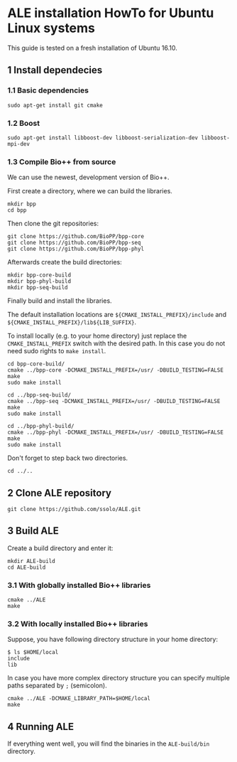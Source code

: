 # ALE installation HowTo for Ubuntu Linux systems

This guide is tested on a fresh installation of Ubuntu 16.10.

## 1 Install dependecies

### 1.1 Basic dependencies

```
sudo apt-get install git cmake
```

### 1.2 Boost
```
sudo apt-get install libboost-dev libboost-serialization-dev libboost-mpi-dev
```
### 1.3 Compile Bio++ from source

We can use the newest, development version of Bio++.

First create a directory, where we can build the libraries.

```
mkdir bpp
cd bpp
```

Then clone the git repositories:
```
git clone https://github.com/BioPP/bpp-core
git clone https://github.com/BioPP/bpp-seq
git clone https://github.com/BioPP/bpp-phyl
```

Afterwards create the build directories:
```
mkdir bpp-core-build
mkdir bpp-phyl-build
mkdir bpp-seq-build
```

Finally build and install the libraries.

The default installation locations are `${CMAKE_INSTALL_PREFIX}/include` and `${CMAKE_INSTALL_PREFIX}/lib${LIB_SUFFIX}`.

To install locally (e.g. to your home directory) just replace the `CMAKE_INSTALL_PREFIX` switch with the desired path. In this case you do not need sudo rights to `make install`.

```
cd bpp-core-build/
cmake ../bpp-core -DCMAKE_INSTALL_PREFIX=/usr/ -DBUILD_TESTING=FALSE
make
sudo make install

cd ../bpp-seq-build/
cmake ../bpp-seq -DCMAKE_INSTALL_PREFIX=/usr/ -DBUILD_TESTING=FALSE
make
sudo make install

cd ../bpp-phyl-build/
cmake ../bpp-phyl -DCMAKE_INSTALL_PREFIX=/usr/ -DBUILD_TESTING=FALSE
make
sudo make install
```

Don't forget to step back two directories.
```
cd ../..
```

## 2 Clone ALE repository

```
git clone https://github.com/ssolo/ALE.git
```

## 3 Build ALE

Create a build directory and enter it:
```
mkdir ALE-build
cd ALE-build
```

### 3.1 With globally installed Bio++ libraries

```
cmake ../ALE
make
```

### 3.2 With locally installed Bio++ libraries
Suppose, you have following directory structure in your home directory:
```
$ ls $HOME/local
include
lib
```

In case you have more complex directory structure you can specify multiple paths separated by `;` (semicolon).

```
cmake ../ALE -DCMAKE_LIBRARY_PATH=$HOME/local
make
```

## 4 Running ALE

If everything went well, you will find the binaries in the `ALE-build/bin` directory.

